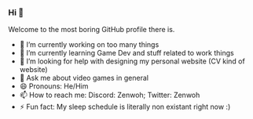 ### Hi 👋

Welcome to the most boring GitHub profile there is.

- 🔭 I’m currently working on too many things
- 🌱 I’m currently learning Game Dev and stuff related to work things
- 🤔 I’m looking for help with designing my personal website (CV kind of website)
- 💬 Ask me about video games in general
- 😄 Pronouns: He/Him
- 📫 How to reach me: Discord: Zenwoh; Twitter: Zenwoh
- ⚡ Fun fact: My sleep schedule is literally non existant right now :)
<!--
- 👯 I’m looking to collaborate on ...
-->
